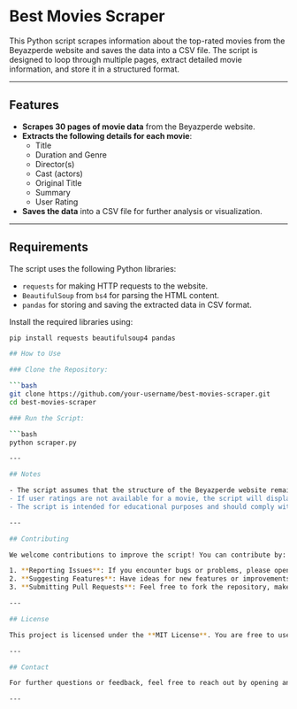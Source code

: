 # Best Movies Scraper

This Python script scrapes information about the top-rated movies from the Beyazperde website and saves the data into a CSV file. The script is designed to loop through multiple pages, extract detailed movie information, and store it in a structured format.

---

## Features

- **Scrapes 30 pages of movie data** from the Beyazperde website.
- **Extracts the following details for each movie**:
  - Title
  - Duration and Genre
  - Director(s)
  - Cast (actors)
  - Original Title
  - Summary
  - User Rating
- **Saves the data** into a CSV file for further analysis or visualization.

---

## Requirements

The script uses the following Python libraries:
- `requests` for making HTTP requests to the website.
- `BeautifulSoup` from `bs4` for parsing the HTML content.
- `pandas` for storing and saving the extracted data in CSV format.

Install the required libraries using:

```bash
pip install requests beautifulsoup4 pandas

## How to Use

### Clone the Repository:

```bash
git clone https://github.com/your-username/best-movies-scraper.git
cd best-movies-scraper

### Run the Script:

```bash
python scraper.py

---

## Notes

- The script assumes that the structure of the Beyazperde website remains consistent. If the website's structure changes, you may need to update the HTML selectors used in the script.
- If user ratings are not available for a movie, the script will display "Rating not found" in the output.
- The script is intended for educational purposes and should comply with the website's terms of service.

---

## Contributing

We welcome contributions to improve the script! You can contribute by:

1. **Reporting Issues**: If you encounter bugs or problems, please open an issue on the repository.
2. **Suggesting Features**: Have ideas for new features or improvements? Let us know!
3. **Submitting Pull Requests**: Feel free to fork the repository, make changes, and submit a pull request.

---

## License

This project is licensed under the **MIT License**. You are free to use, modify, and distribute the code as per the terms of the license. See the [LICENSE](LICENSE) file for more details.

---

## Contact

For further questions or feedback, feel free to reach out by opening an issue on the GitHub repository.

---

